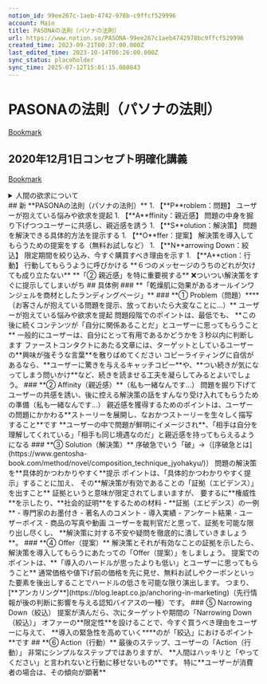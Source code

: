 ```yaml
---
notion_id: 99ee267c-1aeb-4742-978b-c9ffcf529996
account: Main
title: PASONAの法則（パソナの法則）
url: https://www.notion.so/PASONA-99ee267c1aeb4742978bc9ffcf529996
created_time: 2023-09-21T00:37:00.000Z
last_edited_time: 2023-10-14T06:26:00.000Z
sync_status: placeholder
sync_time: 2025-07-12T15:01:15.080843
---
```

# PASONAの法則（パソナの法則）

[Bookmark](https://blastmail.jp/blog/marketing/pasona-law)
## **2020年12月1日コンセプト明確化講義**
[Bookmark](https://www.youtube.com/watch?v=fSb1HUAB8Lg&list=PLstiyto0h_4_h6rC5_Zb_QGGIjfGfz-ru)
<details>
<summary>人間の欲求について</summary>
</details>
## 新 **PASONAの法則（パソナの法則）**
1. 【**P**roblem：問題】
  ユーザーが抱えている悩みや欲求を提起
1. 【**A**ffinity：親近感】
  問題の中身を掘り下げつつユーザーに共感し、親近感を誘う
1. 【**S**olution：解決策】
  問題を解決できる具体的方法を提示する
1. 【**O**ffer：提案】
  解決策を導入してもらうための提案をする（無料お試しなど）
1. 【**N**arrowing Down：絞込】
  限定期間を絞り込み、今すぐ購買すべき理由を示す
1. 【**A**ction：行動】
  行動してもらうように呼びかける
**６つのメッセージのうちのどれが欠けても成り立たない**
**「② 親近感」を特に重要視する**
❌ついつい解決策をすぐに提示してしまいがち
## 具体例
### **「乾燥肌に効果があるオールインワンジェルを商材としたランディングページ」**
### **① Problem（問題）****（お客さんが抱えている問題を提示、放っておいたら大変なことに…）**
ユーザーが抱えている悩みや欲求を提起
問題段階でのポイントは、最低でも、
**この後に続くコンテンツが「自分に関係あることだ」とユーザーに思ってもらうこと**
一般的にユーザーは、自分にとって有用であるかどうかを３秒以内に判断します
ファーストコンタクトにあたる文章には、ターゲットとしているユーザーの**興味が強そうな言葉**を散りばめてください
コピーライティングに自信があるなら、**ユーザーに驚きを与えるキャッチコピー**や、**つい続きが気になってしまう問いかけ**など、続きを読ませる工夫を凝らしてみるとよいでしょう。
### **② Affinity（親近感）**（私も一緒なんです…）
問題を掘り下げてユーザーの共感を誘い、後に控える解決策の話をすんなり受け入れてもらうための準備（私も一緒なんです…）
親近感を獲得するためのポイントは、ユーザーの問題にかかわる**ストーリーを展開し、なおかつストーリーを生々しく描写すること**です
**ユーザーの中で問題が鮮明にイメージされ**、「相手は自分を理解してくれている」「相手も同じ境遇なのだ」と親近感を持ってもらえるようになる
### **③ Solution（解決策）**
序破急でいう「破」→（[序破急とは](https://www.gentosha-book.com/method/novel/composition_technique_jyohakyu/)）
問題の解決策を**具体的かつわかりやすく**提示
ポイントは、「具体的かつわかりやすく提示」することに加え、
その**解決策が有効であることの「証拠（エビデンス）」を出すこと**
証拠というと意味が限定されてしまいますが、
要するに**権威性**を示したり、**社会的証明**をするための材料
- **証拠（エビデンス）の一例**
  - 専門家のお墨付き
  - 著名人のコメント
  - 導入実績
  - アンケート結果
  - ユーザーボイス
  - 商品の写真や動画
ユーザーを裁判官だと思って、証拠を可能な限り出し尽くし、
**解決策に対する不安や疑問を徹底的に潰していきましょう**。
### **④ Offer（提案）**
解決策とそれが有効なことの証拠を示したら、
解決策を導入してもらうにあたっての「Offer（提案）」をしましょう。
提案でのポイントは、**「導入のハードルが思ったよりも低い」とユーザーに思ってもらうこと**
通常価格や値下げ前の価格を先に見せ、無料お試しやクーポンといった要素を後出しすることでハードルの低さを可能な限り演出します。
つまり、[**アンカリング**](https://blog.leapt.co.jp/anchoring-in-marketing)（先行情報が後の判断に影響を与える認知バイアスの一種）です。
### ⑤ Narrowing Down（絞込）
提案が済んだら、次にターゲットや期間の「Narrowing Down（絞込）」
オファーの**限定性**を設けることで、今すぐ買うべき理由をユーザーに与えて、
**導入の緊急性を高めていく****のが「絞込」におけるポイント**です
## **⑥ Action（行動）**
最後のステップ、ユーザーの「Action（行動）」
非常にシンプルなステップではありますが、
**人間はハッキリと「やってください」と言われないと行動に移せないもの**です。
特に**ユーザーが消費者の場合は、その傾向が顕著**